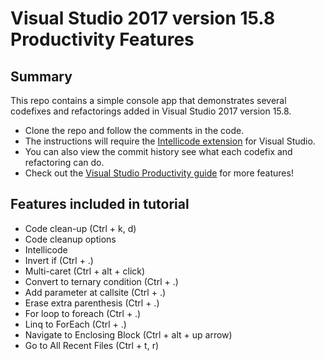 # Visual Studio 2017 version 15.8 Productivity Features

## Summary
This repo contains a simple console app that demonstrates several codefixes and refactorings added in Visual Studio 2017 version 15.8.

- Clone the repo and follow the comments in the code.
- The instructions will require the [Intellicode extension](https://marketplace.visualstudio.com/items?itemName=VisualStudioExptTeam.VSIntelliCode) for Visual Studio.
- You can also view the commit history see what each codefix and refactoring can do.
- Check out the [Visual Studio Productivity guide](aka.ms/vs2017guide) for more features!

## Features included in tutorial
- Code clean-up (Ctrl + k, d)
- Code cleanup options
- Intellicode
- Invert if (Ctrl + .)
- Multi-caret (Ctrl + alt + click)
- Convert to ternary condition (Ctrl + .)
- Add parameter at callsite (Ctrl + .)
- Erase extra parenthesis (Ctrl + .)
- For loop to foreach (Ctrl + .)
- Linq to ForEach (Ctrl + .)
- Navigate to Enclosing Block (Ctrl + alt + up arrow)
- Go to All Recent Files (Ctrl + t, r)